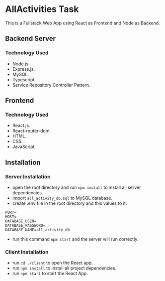 # AllActivities Task

This is a Fullstack Web App using React as Frontend and Node as Backend.

## Backend Server

### Technology Used
- Node.js.
- Express.js.
- MySQL.
- Typescript.
- Service Repository Controller Pattern.

## Frontend

### Technology Used
- React.js.
- React-router-dom.
- HTML.
- CSS.
- JavaScript.

## Installation
### Server Installation
- open the root directory and run ``npm install`` to install all server dependencies.
- import ``all_activity_db.sql`` to MySQL database.
- create .env file in the root directory and this values to it:
```
PORT=
HOST=
DATABASE_USER=
DATABASE_PASSWORD=
DATABASE_NAME=all_activity_db
```
- run this command ``npm start`` and the server will run correctly.

### Client Installation
- run ``cd ./client`` to open the React app.
- run ``npm install`` to install all project dependencies.
- run ``npm start`` to start the React App.
